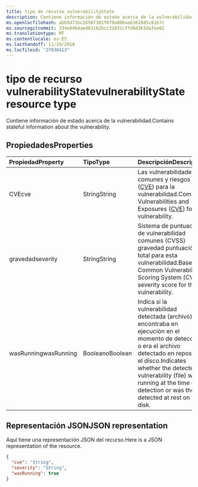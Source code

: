 ```yaml
---
title: tipo de recurso vulnerabilityState
description: Contiene información de estado acerca de la vulnerabilidad.
ms.openlocfilehash: abb5d71bc2658f301f079a086aa6362885c81b7c
ms.sourcegitcommit: 334e84b4aed63162bcc31831cffd6d363dafee02
ms.translationtype: MT
ms.contentlocale: es-ES
ms.lasthandoff: 11/29/2018
ms.locfileid: "27030413"
---
```

# <a name="vulnerabilitystate-resource-type"></a><span data-ttu-id="5dca1-103">tipo de recurso vulnerabilityState</span><span class="sxs-lookup"><span data-stu-id="5dca1-103">vulnerabilityState resource type</span></span>

<span data-ttu-id="5dca1-104">Contiene información de estado acerca de la vulnerabilidad.</span><span class="sxs-lookup"><span data-stu-id="5dca1-104">Contains stateful information about the vulnerability.</span></span>

## <a name="properties"></a><span data-ttu-id="5dca1-105">Propiedades</span><span class="sxs-lookup"><span data-stu-id="5dca1-105">Properties</span></span>

| <span data-ttu-id="5dca1-106">Propiedad</span><span class="sxs-lookup"><span data-stu-id="5dca1-106">Property</span></span>   | <span data-ttu-id="5dca1-107">Tipo</span><span class="sxs-lookup"><span data-stu-id="5dca1-107">Type</span></span> |<span data-ttu-id="5dca1-108">Descripción</span><span class="sxs-lookup"><span data-stu-id="5dca1-108">Description</span></span>|
|:---------------|:--------|:----------|
|<span data-ttu-id="5dca1-109">CVE</span><span class="sxs-lookup"><span data-stu-id="5dca1-109">cve</span></span>|<span data-ttu-id="5dca1-110">String</span><span class="sxs-lookup"><span data-stu-id="5dca1-110">String</span></span>|<span data-ttu-id="5dca1-111">Las vulnerabilidades comunes y riesgos ([CVE](https://cve.mitre.org/)) para la vulnerabilidad.</span><span class="sxs-lookup"><span data-stu-id="5dca1-111">Common Vulnerabilities and Exposures ([CVE](https://cve.mitre.org/)) for the vulnerability.</span></span>|
|<span data-ttu-id="5dca1-112">gravedad</span><span class="sxs-lookup"><span data-stu-id="5dca1-112">severity</span></span>|<span data-ttu-id="5dca1-113">String</span><span class="sxs-lookup"><span data-stu-id="5dca1-113">String</span></span>|<span data-ttu-id="5dca1-114">Sistema de puntuación de vulnerabilidad comunes (CVSS) gravedad puntuación total para esta vulnerabilidad.</span><span class="sxs-lookup"><span data-stu-id="5dca1-114">Base Common Vulnerability Scoring System (CVSS) severity score for this vulnerability.</span></span>|
|<span data-ttu-id="5dca1-115">wasRunning</span><span class="sxs-lookup"><span data-stu-id="5dca1-115">wasRunning</span></span>|<span data-ttu-id="5dca1-116">Booleano</span><span class="sxs-lookup"><span data-stu-id="5dca1-116">Boolean</span></span>|<span data-ttu-id="5dca1-117">Indica si la vulnerabilidad detectada (archivo) se encontraba en ejecución en el momento de detección o era el archivo detectado en reposo en el disco.</span><span class="sxs-lookup"><span data-stu-id="5dca1-117">Indicates whether the detected vulnerability (file) was running at the time of detection or was the file detected at rest on the disk.</span></span>|

## <a name="json-representation"></a><span data-ttu-id="5dca1-118">Representación JSON</span><span class="sxs-lookup"><span data-stu-id="5dca1-118">JSON representation</span></span>

<span data-ttu-id="5dca1-119">Aquí tiene una representación JSON del recurso.</span><span class="sxs-lookup"><span data-stu-id="5dca1-119">Here is a JSON representation of the resource.</span></span>

<!-- {
  "blockType": "resource",
  "optionalProperties": [

  ],
  "@odata.type": "microsoft.graph.vulnerabilityState"
}-->

```json
{
  "cve": "String",
  "severity": "String",
  "wasRunning": true
}

```

<!-- uuid: 8fcb5dbc-d5aa-4681-8e31-b001d5168d79
2015-10-25 14:57:30 UTC -->
<!-- {
  "type": "#page.annotation",
  "description": "vulnerabilityState resource",
  "keywords": "",
  "section": "documentation",
  "tocPath": ""
}-->